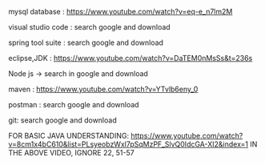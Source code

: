 mysql database : https://www.youtube.com/watch?v=eq-e_n7lm2M

visual studio code : search google and download

spring tool suite : search google and download

eclipse,JDK : https://www.youtube.com/watch?v=DaTEM0nMsSs&t=236s

Node js -> search in google and download

maven : https://www.youtube.com/watch?v=YTvlb6eny_0

postman : search google and download

git: search google and download

FOR BASIC JAVA UNDERSTANDING: https://www.youtube.com/watch?v=8cm1x4bC610&list=PLsyeobzWxl7pSqMzPF_SlvQ0IdcGA-XI2&index=1
IN THE ABOVE VIDEO, IGNORE 22, 51-57
